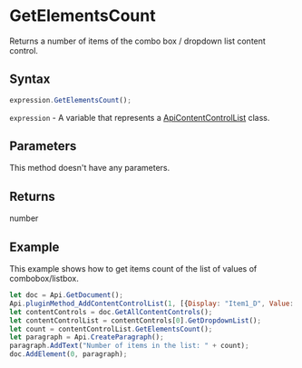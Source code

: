 # GetElementsCount

Returns a number of items of the combo box / dropdown list content control.

## Syntax

```javascript
expression.GetElementsCount();
```

`expression` - A variable that represents a [ApiContentControlList](../ApiContentControlList.md) class.

## Parameters

This method doesn't have any parameters.

## Returns

number

## Example

This example shows how to get items count of the list of values of combobox/listbox.

```javascript
let doc = Api.GetDocument();
Api.pluginMethod_AddContentControlList(1, [{Display: "Item1_D", Value: "Item1_V"}, {Display: "Item2_D", Value: "Item2_V"}], {"Id": 100, "Tag": "CC_Tag", "Lock": 3});
let contentControls = doc.GetAllContentControls();
let contentControlList = contentControls[0].GetDropdownList();
let count = contentControlList.GetElementsCount();
let paragraph = Api.CreateParagraph();
paragraph.AddText("Number of items in the list: " + count);
doc.AddElement(0, paragraph);
```
